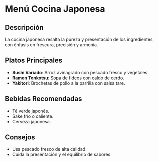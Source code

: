 # Menú Cocina Japonesa

## Descripción

La cocina japonesa resalta la pureza y presentación de los ingredientes, con énfasis en frescura, precisión y armonía.

## Platos Principales

- **Sushi Variado**: Arroz avinagrado con pescado fresco y vegetales.
- **Ramen Tonkotsu**: Sopa de fideos con caldo de cerdo.
- **Yakitori**: Brochetas de pollo a la parrilla con salsa tare.

## Bebidas Recomendadas

- Té verde japonés.
- Sake frío o caliente.
- Cerveza japonesa.

## Consejos

- Usa pescado fresco de alta calidad.
- Cuida la presentación y el equilibrio de sabores.
